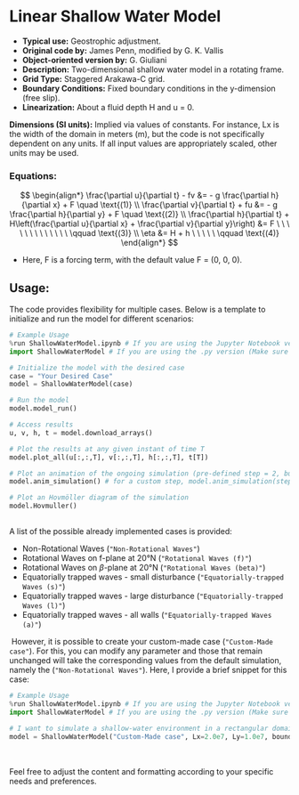 # Linear Shallow Water Model

- **Typical use:** Geostrophic adjustment.
- **Original code by:** James Penn, modified by G. K. Vallis
- **Object-oriented version by:** G. Giuliani
- **Description:** Two-dimensional shallow water model in a rotating frame.
- **Grid Type:** Staggered Arakawa-C grid.
- **Boundary Conditions:** Fixed boundary conditions in the y-dimension (free slip).
- **Linearization:** About a fluid depth H and u = 0.

**Dimensions (SI units):** Implied via values of constants. For instance, Lx is the width of the domain in meters (m), but the code is not specifically dependent on any units. If all input values are appropriately scaled, other units may be used.

### Equations:
$$
\begin{align*}
\frac{\partial u}{\partial t} - fv &= - g \frac{\partial h}{\partial x} + F \quad \text{(1)} \\
\frac{\partial v}{\partial t} + fu &= - g \frac{\partial h}{\partial y} + F \quad \text{(2)} \\
\frac{\partial h}{\partial t} + H\left(\frac{\partial u}{\partial x} + \frac{\partial v}{\partial y}\right) &= F  \ \ \ \ \ \ \ \ \ \ \ \ \ \qquad \text{(3)} \\
\eta &= H + h \ \ \ \ \  \qquad \text{(4)}
\end{align*}
$$
- Here, F is a forcing term, with the default value F = (0, 0, 0).

## Usage:

The code provides flexibility for multiple cases. Below is a template to initialize and run the model for different scenarios:

```python
# Example Usage
%run ShallowWaterModel.ipynb # If you are using the Jupyter Notebook version
import ShallowWaterModel # If you are using the .py version (Make sure the module is in the same directory of your script)

# Initialize the model with the desired case
case = "Your Desired Case"
model = ShallowWaterModel(case)

# Run the model
model.model_run()

# Access results
u, v, h, t = model.download_arrays()

# Plot the results at any given instant of time T
model.plot_all(u[:,:,T], v[:,:,T], h[:,:,T], t[T])

# Plot an animation of the ongoing simulation (pre-defined step = 2, but can be changed)
model.anim_simulation() # for a custom step, model.anim_simulation(step)

# Plot an Hovmöller diagram of the simulation
model.Hovmuller()
​
```

A list of the possible already implemented cases is provided: 
- Non-Rotational Waves (``` "Non-Rotational Waves" ```)
- Rotational Waves on f-plane at 20°N (``` "Rotational Waves (f)" ```)
- Rotational Waves on $\beta$-plane at 20°N (``` "Rotational Waves (beta)" ```)
- Equatorially trapped waves - small disturbance (``` "Equatorially-trapped Waves (s)" ```)
- Equatorially trapped waves - large disturbance (``` "Equatorially-trapped Waves (l)" ```)
- Equatorially trapped waves - all walls (``` "Equatorially-trapped Waves (a)" ```)
​

​
However, it is possible to create your custom-made case (``` "Custom-Made case" ```). For this, you can modify any parameter and those that remain unchanged will 
take the corresponding values from the default simulation, namely the (``` "Non-Rotational Waves" ```). Here, I provide a brief snippet for this case:

```python
# Example Usage
%run ShallowWaterModel.ipynb # If you are using the Jupyter Notebook version
import ShallowWaterModel # If you are using the .py version (Make sure the module is in the same directory of your script)
​
# I want to simulate a shallow-water environment in a rectangular domain with reflecting boundaries
model = ShallowWaterModel("Custom-Made case", Lx=2.0e7, Ly=1.0e7, boundary_condition='allwalls')
​
```
​<br>
Feel free to adjust the content and formatting according to your specific needs and preferences.
